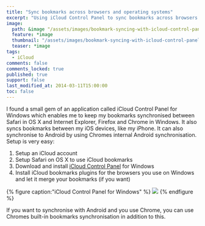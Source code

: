 ```yaml
---
title: "Sync bookmarks across browsers and operating systems"
excerpt: "Using iCloud Control Panel to sync bookmarks across browsers and operating systems"
image:
  path: &image "/assets/images/bookmark-syncing-with-icloud-control-panel-feature.jpg"
  feature: *image
  thumbnail: "/assets/images/bookmark-syncing-with-icloud-control-panel-feature-th.jpg"
  teaser: *image
tags:
  - iCloud
comments: false
comments_locked: true
published: true
support: false
last_modified_at: 2014-03-11T15:00:00
toc: false
---
```

I found a small gem of an application called iCloud Control Panel for Windows which enables me to keep my bookmarks synchronised between Safari in OS X and Internet Explorer, Firefox and Chrome in Windows. It also syncs bookmarks between my iOS devices, like my iPhone. It can also synchronise to Android by using Chromes internal Android synchronisation. Setup is very easy:

1. Setup an iCloud account
2. Setup Safari on OS X to use iCloud bookmarks
3. Download and install [iCloud Control Panel](https://support.apple.com/da-dk/HT204283) for Windows
4. Install iCloud bookmarks plugins for the browsers you use on Windows and let it merge your bookmarks (if you want)

{% figure caption:"iCloud Control Panel for Windows" %}
![](/assets/images/bookmark-syncing-with-icloud-control-panel-feature.jpg)
{% endfigure %}

If you want to synchronise with Android and you use Chrome, you can use Chromes built-in bookmarks synchronisation in addition to this.

